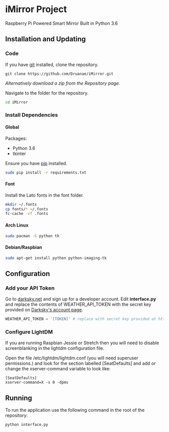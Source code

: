 # iMirror Project
Raspberry Pi Powered Smart Mirror Built in Python 3.6

## Installation and Updating
### Code
If you have [git](https://git-scn.com/book/en/v2/Getting-Started-Installing-Git) installed, clone the repository.
```
git clone https://github.com/Druanae/iMirror.git
```  
_Alternatively download a zip from the Repository page._

Navigate to the folder for the repository.
```bash
cd iMirror
```

### Install Dependencies
#### Global
Packages:
* Python 3.6
* tkinter

Ensure you have [pip](https://pip.pypa.io/en/stable/installing/) installed.
```bash
sudo pip install -r requirements.txt
```

#### Font
Install the Lato fonts in the font folder.
```bash
mkdir ~/.fonts
cp fonts/* ~/.fonts
fc-cache -vf .fonts
```

#### Arch Linux
```bash
sudo pacman -S python tk
```

#### Debian/Raspbian
```bash
sudo apt-get install python python-imaging-tk
```

## Configuration
### Add your API Token
Go to [darksky.net](https://darksky.net/dev/) and sign up for a developer account.
Edit **interface.py** and replace the contents of WEATHER_API_TOKEN with the secret key provided on [Darksky's account page](https://darksky.net/dev/account/).
```python
WEATHER_API_TOKEN = '[TOKEN]' # replace with secret key provided at https://darksky.net/dev/account/
```

### Configure LightDM
If you are running Raspbian Jessie or Stretch then you will need to disable screenblanking in the lightdm configuration file.

Open the file /etc/lightdm/lightdm.conf (you will need superuser permissions.) and look for the section labelled [SeatDefaults] and add or change the xserver-command variable to look like:
```
[SeatDefaults]
xserver-command=X -s 0 -dpms
```

## Running
To run the application use the following command in the root of the repository:
```bash
python interface.py
```
